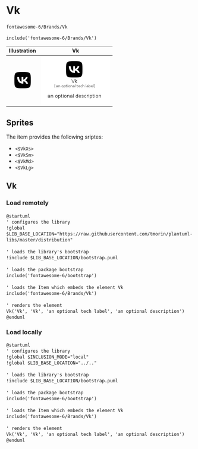 # Vk


```text
fontawesome-6/Brands/Vk
```

```text
include('fontawesome-6/Brands/Vk')
```



| Illustration | Vk |
| :---: | :---: |
| ![illustration for Illustration](../../fontawesome-6/Brands/Vk.png) | ![illustration for Vk](../../fontawesome-6/Brands/Vk.Local.png) |



## Sprites
The item provides the following sriptes:

- `<$VkXs>`
- `<$VkSm>`
- `<$VkMd>`
- `<$VkLg>`





## Vk

### Load remotely
```plantuml
@startuml
' configures the library
!global $LIB_BASE_LOCATION="https://raw.githubusercontent.com/tmorin/plantuml-libs/master/distribution"

' loads the library's bootstrap
!include $LIB_BASE_LOCATION/bootstrap.puml

' loads the package bootstrap
include('fontawesome-6/bootstrap')

' loads the Item which embeds the element Vk
include('fontawesome-6/Brands/Vk')

' renders the element
Vk('Vk', 'Vk', 'an optional tech label', 'an optional description')
@enduml
```

### Load locally
```plantuml
@startuml
' configures the library
!global $INCLUSION_MODE="local"
!global $LIB_BASE_LOCATION="../.."

' loads the library's bootstrap
!include $LIB_BASE_LOCATION/bootstrap.puml

' loads the package bootstrap
include('fontawesome-6/bootstrap')

' loads the Item which embeds the element Vk
include('fontawesome-6/Brands/Vk')

' renders the element
Vk('Vk', 'Vk', 'an optional tech label', 'an optional description')
@enduml
```

